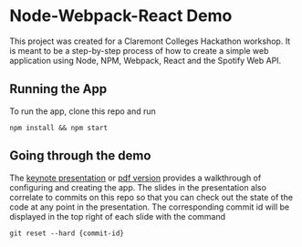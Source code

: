 # Node-Webpack-React Demo

This project was created for a Claremont Colleges Hackathon workshop. It is meant to be a step-by-step process of how to create a simple web application using Node, NPM, Webpack, React and the Spotify Web API.

## Running the App

To run the app, clone this repo and run

``````
npm install && npm start
``````

## Going through the demo

The [keynote presentation](node-demo.key) or [pdf version](node-demo.pdf) provides a walkthrough of configuring and creating the app. The slides in the presentation also correlate to commits on this repo so that you can check out the state of the code at any point in the presentation. The corresponding commit id will be displayed in the top right of each slide with the command

``````
git reset --hard {commit-id}
``````
